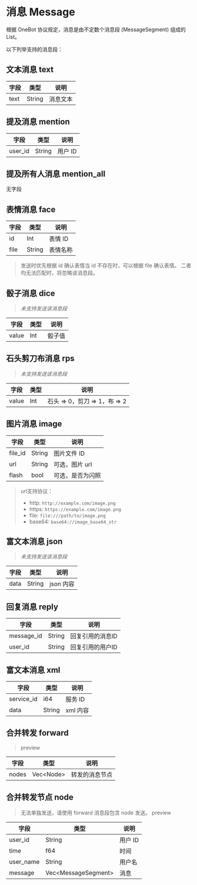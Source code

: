 # 消息 Message

根据 OneBot 协议规定，消息是由不定数个消息段 (MessageSegment) 组成的 List。

以下列举支持的消息段：

## 文本消息 text

| 字段 | 类型   | 说明     |
| ---- | ------ | -------- |
| text | String | 消息文本 |

## 提及消息 mention

| 字段    | 类型   | 说明    |
| ------- | ------ | ------- |
| user_id | String | 用户 ID |

## 提及所有人消息 mention_all

无字段

## 表情消息 face

| 字段 | 类型   | 说明     |
| ---- | ------ | -------- |
| id   | Int    | 表情 ID  |
| file | String | 表情名称 |

> 发送时优先根据 id 确认表情当 id 不存在时，可以根据 file 确认表情。
> 二者均无法匹配时，将忽略该消息段。

## 骰子消息 dice

> *未支持发送该消息段*

| 字段  | 类型 | 说明   |
| ----- | ---- | ------ |
| value | Int  | 骰子值 |

## 石头剪刀布消息 rps

> *未支持发送该消息段*

| 字段  | 类型 | 说明                          |
| ----- | ---- | ----------------------------- |
| value | Int  | 石头 => 0，剪刀 => 1，布 => 2 |

## 图片消息 image

| 字段    | 类型   | 说明             |
| ------- | ------ | ---------------- |
| file_id | String | 图片文件 ID      |
| url     | String | 可选，图片 url   |
| flash   | bool   | 可选，是否为闪照 |

> url支持协议：
> 
> - http: `http://example.com/image.png`
> - https: `https://example.com/image.png`
> - file: `file:///path/to/image.png`
> - base64: `base64://image_base64_str`

## 富文本消息 json

> *未支持发送该消息段*

| 字段 | 类型   | 说明      |
| ---- | ------ | --------- |
| data | String | json 内容 |

## 回复消息 reply

| 字段       | 类型   | 说明             |
| ---------- | ------ | ---------------- |
| message_id | String | 回复引用的消息ID |
| user_id    | String | 回复引用的用户ID |

## 富文本消息 xml

| 字段       | 类型   | 说明     |
| ---------- | ------ | -------- |
| service_id | i64    | 服务 ID  |
| data       | String | xml 内容 |

## 合并转发 forward

> preview

| 字段  | 类型        | 说明           |
| ----- | ----------- | -------------- |
| nodes | Vec\<Node\> | 转发的消息节点 |

## 合并转发节点 node

> 无法单独发送，请使用 forward 消息段包含 node 发送。
> preview

| 字段      | 类型                  | 说明    |
| --------- | --------------------- | ------- |
| user_id   | String                | 用户 ID |
| time      | f64                   | 时间    |
| user_name | String                | 用户名  |
| message   | Vec\<MessageSegment\> | 消息    |